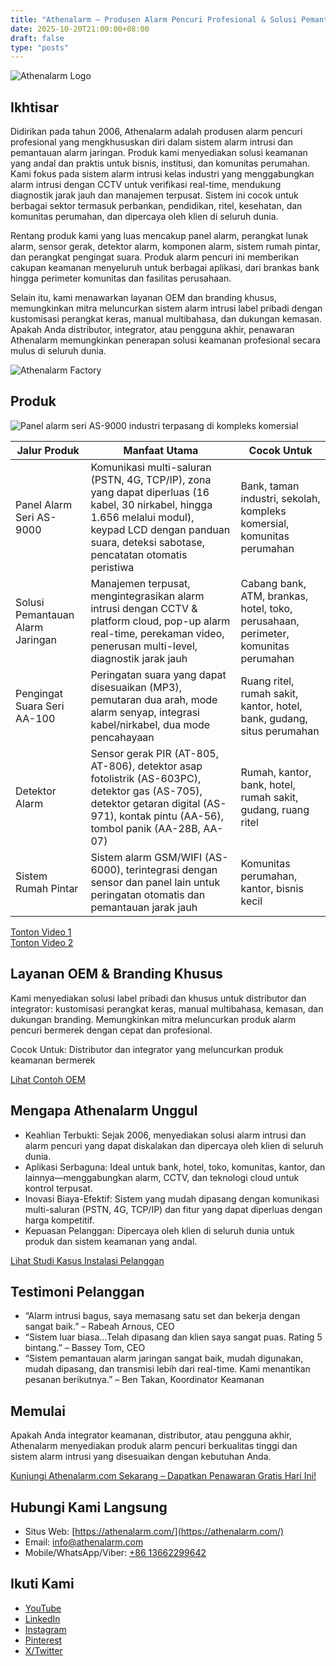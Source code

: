 ```yaml
---
title: "Athenalarm – Produsen Alarm Pencuri Profesional & Solusi Pemantauan Alarm Jaringan"
date: 2025-10-20T21:00:00+08:00
draft: false
type: "posts"
---
```


![Athenalarm Logo](https://athenalarm.com/wp-content/uploads/2025/05/athenalarm_home.png)

## Ikhtisar

Didirikan pada tahun 2006, Athenalarm adalah produsen alarm pencuri profesional yang mengkhususkan diri dalam sistem alarm intrusi dan pemantauan alarm jaringan. Produk kami menyediakan solusi keamanan yang andal dan praktis untuk bisnis, institusi, dan komunitas perumahan. Kami fokus pada sistem alarm intrusi kelas industri yang menggabungkan alarm intrusi dengan CCTV untuk verifikasi real-time, mendukung diagnostik jarak jauh dan manajemen terpusat. Sistem ini cocok untuk berbagai sektor termasuk perbankan, pendidikan, ritel, kesehatan, dan komunitas perumahan, dan dipercaya oleh klien di seluruh dunia.

Rentang produk kami yang luas mencakup panel alarm, perangkat lunak alarm, sensor gerak, detektor alarm, komponen alarm, sistem rumah pintar, dan perangkat pengingat suara. Produk alarm pencuri ini memberikan cakupan keamanan menyeluruh untuk berbagai aplikasi, dari brankas bank hingga perimeter komunitas dan fasilitas perusahaan.

Selain itu, kami menawarkan layanan OEM dan branding khusus, memungkinkan mitra meluncurkan sistem alarm intrusi label pribadi dengan kustomisasi perangkat keras, manual multibahasa, dan dukungan kemasan. Apakah Anda distributor, integrator, atau pengguna akhir, penawaran Athenalarm memungkinkan penerapan solusi keamanan profesional secara mulus di seluruh dunia.

![Athenalarm Factory](https://athenalarm.com/wp-content/uploads/2022/05/Athenalarm-factory-03-540.jpg)

## Produk

![Panel alarm seri AS-9000 industri terpasang di kompleks komersial](https://athenalarm.com/wp-content/uploads/2022/05/Athenalarm-burglar-alarms-1024.jpg)

| Jalur Produk | Manfaat Utama | Cocok Untuk |
|--------------|---------------|------------|
| Panel Alarm Seri AS-9000 | Komunikasi multi-saluran (PSTN, 4G, TCP/IP), zona yang dapat diperluas (16 kabel, 30 nirkabel, hingga 1.656 melalui modul), keypad LCD dengan panduan suara, deteksi sabotase, pencatatan otomatis peristiwa | Bank, taman industri, sekolah, kompleks komersial, komunitas perumahan |
| Solusi Pemantauan Alarm Jaringan | Manajemen terpusat, mengintegrasikan alarm intrusi dengan CCTV & platform cloud, pop-up alarm real-time, perekaman video, penerusan multi-level, diagnostik jarak jauh | Cabang bank, ATM, brankas, hotel, toko, perusahaan, perimeter, komunitas perumahan |
| Pengingat Suara Seri AA-100 | Peringatan suara yang dapat disesuaikan (MP3), pemutaran dua arah, mode alarm senyap, integrasi kabel/nirkabel, dua mode pencahayaan | Ruang ritel, rumah sakit, kantor, hotel, bank, gudang, situs perumahan |
| Detektor Alarm | Sensor gerak PIR (AT-805, AT-806), detektor asap fotolistrik (AS-603PC), detektor gas (AS-705), detektor getaran digital (AS-971), kontak pintu (AA-56), tombol panik (AA-28B, AA-07) | Rumah, kantor, bank, hotel, rumah sakit, gudang, ruang ritel |
| Sistem Rumah Pintar | Sistem alarm GSM/WIFI (AS-6000), terintegrasi dengan sensor dan panel lain untuk peringatan otomatis dan pemantauan jarak jauh | Komunitas perumahan, kantor, bisnis kecil |

[ Tonton Video 1 ](https://www.youtube.com/watch?v=fxNFCblKrTA)  
[ Tonton Video 2 ](https://www.youtube.com/watch?v=FouMQpGDZNk)

## Layanan OEM & Branding Khusus

Kami menyediakan solusi label pribadi dan khusus untuk distributor dan integrator: kustomisasi perangkat keras, manual multibahasa, kemasan, dan dukungan branding. Memungkinkan mitra meluncurkan produk alarm pencuri bermerek dengan cepat dan profesional.

Cocok Untuk: Distributor dan integrator yang meluncurkan produk keamanan bermerek

[ Lihat Contoh OEM ](https://www.instagram.com/p/CTj0hpEjxJ0/)

## Mengapa Athenalarm Unggul

- Keahlian Terbukti: Sejak 2006, menyediakan solusi alarm intrusi dan alarm pencuri yang dapat diskalakan dan dipercaya oleh klien di seluruh dunia.  
- Aplikasi Serbaguna: Ideal untuk bank, hotel, toko, komunitas, kantor, dan lainnya—menggabungkan alarm, CCTV, dan teknologi cloud untuk kontrol terpusat.  
- Inovasi Biaya-Efektif: Sistem yang mudah dipasang dengan komunikasi multi-saluran (PSTN, 4G, TCP/IP) dan fitur yang dapat diperluas dengan harga kompetitif.  
- Kepuasan Pelanggan: Dipercaya oleh klien di seluruh dunia untuk produk dan sistem keamanan yang andal.

[ Lihat Studi Kasus Instalasi Pelanggan ](https://www.instagram.com/p/DJ0VWautwqA/?img_index=2)

## Testimoni Pelanggan

- “Alarm intrusi bagus, saya memasang satu set dan bekerja dengan sangat baik.” – Rabeah Arnous, CEO  
- “Sistem luar biasa…Telah dipasang dan klien saya sangat puas. Rating 5 bintang.” – Bassey Tom, CEO  
- “Sistem pemantauan alarm jaringan sangat baik, mudah digunakan, mudah dipasang, dan transmisi lebih dari real-time. Kami menantikan pesanan berikutnya.” – Ben Takan, Koordinator Keamanan

## Memulai

Apakah Anda integrator keamanan, distributor, atau pengguna akhir, Athenalarm menyediakan produk alarm pencuri berkualitas tinggi dan sistem alarm intrusi yang disesuaikan dengan kebutuhan Anda.

[ Kunjungi Athenalarm.com Sekarang – Dapatkan Penawaran Gratis Hari Ini! ](https://athenalarm.com/)

## Hubungi Kami Langsung

- Situs Web: [https://athenalarm.com/](https://athenalarm.com/)  
- Email: [info@athenalarm.com](mailto:info@athenalarm.com)  
- Mobile/WhatsApp/Viber: [+86 13662299642](https://api.whatsapp.com/send?phone=8613662299642)

## Ikuti Kami

- [YouTube](https://www.youtube.com/channel/UCP0_Wg3aylBn69eBIH2Fazg)  
- [LinkedIn](https://www.linkedin.com/company/athenalarm/)  
- [Instagram](https://www.instagram.com/athenalarm/)  
- [Pinterest](https://www.pinterest.com/athenalarm/)  
- [X/Twitter](https://x.com/Athenalarm)
